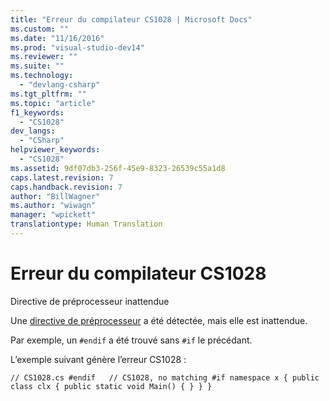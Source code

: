 ```yaml
---
title: "Erreur du compilateur CS1028 | Microsoft Docs"
ms.custom: ""
ms.date: "11/16/2016"
ms.prod: "visual-studio-dev14"
ms.reviewer: ""
ms.suite: ""
ms.technology: 
  - "devlang-csharp"
ms.tgt_pltfrm: ""
ms.topic: "article"
f1_keywords: 
  - "CS1028"
dev_langs: 
  - "CSharp"
helpviewer_keywords: 
  - "CS1028"
ms.assetid: 9df07db3-256f-45e9-8323-26539c55a1d8
caps.latest.revision: 7
caps.handback.revision: 7
author: "BillWagner"
ms.author: "wiwagn"
manager: "wpickett"
translationtype: Human Translation
---
```

# Erreur du compilateur CS1028
Directive de préprocesseur inattendue  
  
 Une [directive de préprocesseur](../../csharp/language-reference/preprocessor-directives/index.md) a été détectée, mais elle est inattendue.  
  
 Par exemple, un `#endif` a été trouvé sans `#if` le précédant.  
  
 L’exemple suivant génère l’erreur CS1028 :  
  
```  
// CS1028.cs #endif   // CS1028, no matching #if namespace x { public class clx { public static void Main() { } } }  
```